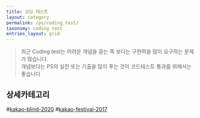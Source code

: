 ```yaml
---
title: 코딩 테스트
layout: category
permalink: /ps/coding_test/
taxonomy: coding test
entries_layout: grid
---
```


>최근 Coding test는 어려운 개념을 묻는 쪽 보다는 구현력을 많이 요구하는 문제가 많습니다.<br/>
개념보다는 PS의 실전 또는 기출을 많이 푸는 것이 코드테스트 통과를 위해서는 좋습니다<br>

## 상세카테고리
#[kakao-blind-2020](kakao-2020-blind/) #[kakao-festival-2017](kakao-2017-festival/)
